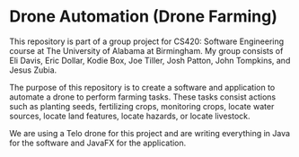 # Drone Automation (Drone Farming)

This repository is part of a group project for CS420: Software Engineering course at The University of Alabama at Birmingham. My group consists of Eli Davis, Eric Dollar, Kodie Box, Joe Tiller, Josh Patton, John Tompkins, and Jesus Zubia. 

The purpose of this repository is to create a software and application to automate a drone to perform farming tasks. These tasks consist actions such as planting seeds, fertilizing crops, monitoring crops, locate water sources, locate land features, locate hazards, or locate livestock. 

We are using a Telo drone for this project and are writing everything in Java for the software and JavaFX for the application.
